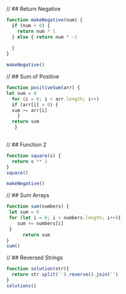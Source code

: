 // ## Return Negative
```js
function makeNegative(num) {
  if (num < 0) {
    return num * 1
  } else { return num * -1
    
  }
}

makeNegative()
```
// ## Sum of Positive

```js
function positiveSum(arr) {
let sum = 0
  for (i = 0; i < arr.length; i++)
  if (arr[i] > 0) {
  sum += arr[i]
    }
  return sum
   }
  
```

// ## Function 2

```js
function square(s) {
  return s ** 2
}
square()

makeNegative()
```

// ## Sum Arrays

```js
function sum(numbers) {
 let sum = 0
 for (let i = 0; i < numbers.length; i++){
    sum += numbers[i]
 }
      return sum
}
sum()
```

// ## Reversed Strings

```js
function solution(str){
  return str.split('').reverse().join('')
}
solutions()
```
